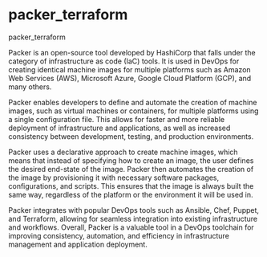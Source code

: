 # packer_terraform
packer_terraform


Packer is an open-source tool developed by HashiCorp that falls under the category of infrastructure as code (IaC) tools. It is used in DevOps for creating identical machine images for multiple platforms such as Amazon Web Services (AWS), Microsoft Azure, Google Cloud Platform (GCP), and many others.

Packer enables developers to define and automate the creation of machine images, such as virtual machines or containers, for multiple platforms using a single configuration file. This allows for faster and more reliable deployment of infrastructure and applications, as well as increased consistency between development, testing, and production environments.

Packer uses a declarative approach to create machine images, which means that instead of specifying how to create an image, the user defines the desired end-state of the image. Packer then automates the creation of the image by provisioning it with necessary software packages, configurations, and scripts. This ensures that the image is always built the same way, regardless of the platform or the environment it will be used in.

Packer integrates with popular DevOps tools such as Ansible, Chef, Puppet, and Terraform, allowing for seamless integration into existing infrastructure and workflows. Overall, Packer is a valuable tool in a DevOps toolchain for improving consistency, automation, and efficiency in infrastructure management and application deployment.
